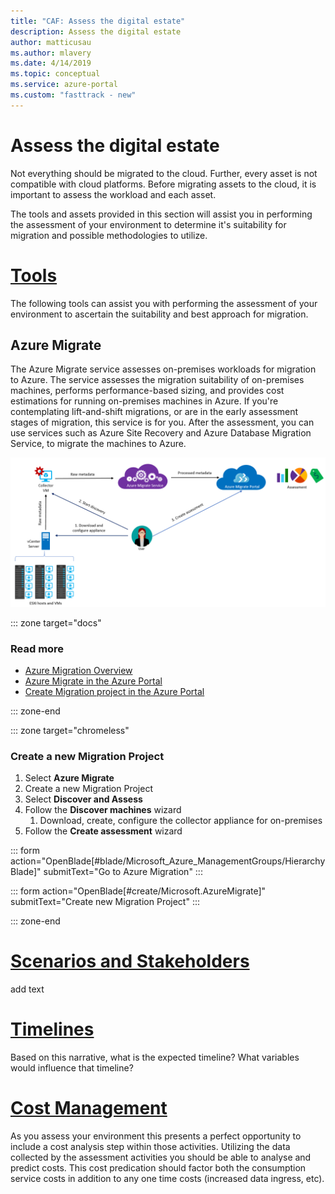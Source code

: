 ```yaml
---
title: "CAF: Assess the digital estate"
description: Assess the digital estate
author: matticusau
ms.author: mlavery
ms.date: 4/14/2019
ms.topic: conceptual
ms.service: azure-portal
ms.custom: "fasttrack - new"
---
```


# Assess the digital estate

Not everything should be migrated to the cloud. Further, every asset is not compatible with cloud platforms. Before migrating assets to the cloud, it is important to assess the workload and each asset.

The tools and assets provided in this section will assist you in performing the assessment of your environment to determine it's suitability for migration and possible methodologies to utilize.

# [Tools](#tab/Tools)

The following tools can assist you with performing the assessment of your environment to ascertain the suitability and best approach for migration.

## Azure Migrate

The Azure Migrate service assesses on-premises workloads for migration to Azure. The service assesses the migration suitability of on-premises machines, performs performance-based sizing, and provides cost estimations for running on-premises machines in Azure. If you're contemplating lift-and-shift migrations, or are in the early assessment stages of migration, this service is for you. After the assessment, you can use services such as Azure Site Recovery and Azure Database Migration Service, to migrate the machines to Azure.

![Azure migrate overview](media/azuremigrate-overview-1.png)

::: zone target="docs"

### Read more

* [Azure Migration Overview](https://docs.microsoft.com/en-us/azure/migrate/migrate-overview)
* [Azure Migrate in the Azure Portal](https://portal.azure.com/#blade/Microsoft_Azure_ManagementGroups/HierarchyBlade)
* [Create Migration project in the Azure Portal](https://ms.portal.azure.com/#create/Microsoft.AzureMigrate)

::: zone-end

::: zone target="chromeless"

### Create a new Migration Project

1. Select **Azure Migrate**
1. Create a new Migration Project
1. Select **Discover and Assess**
1. Follow the **Discover machines** wizard
    1. Download, create, configure the collector appliance for on-premises
1. Follow the **Create assessment** wizard

::: form action="OpenBlade[#blade/Microsoft_Azure_ManagementGroups/HierarchyBlade]" submitText="Go to Azure Migration" :::

::: form action="OpenBlade[#create/Microsoft.AzureMigrate]" submitText="Create new Migration Project" :::

::: zone-end

# [Scenarios and Stakeholders](#tab/Scenarios)

add text

# [Timelines](#tab/Timelines)

Based on this narrative, what is the expected timeline?
What variables would influence that timeline?

# [Cost Management](#tab/ManageCost)

As you assess your environment this presents a perfect opportunity to include a cost analysis step within those activities. Utilizing the data collected by the assessment activities you should be able to analyse and predict costs. This cost predication should factor both the consumption service costs in addition to any one time costs (increased data ingress, etc).
